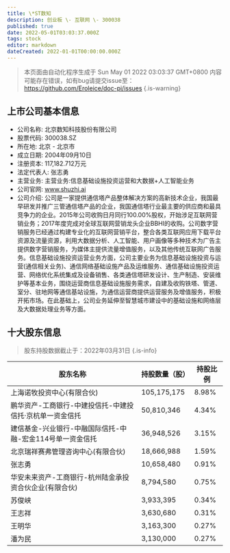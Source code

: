 ```yaml
---
title: \*ST数知
description: 创业板 \- 互联网 \- 300038
published: true
date: 2022-05-01T03:03:37.000Z
tags: stock
editor: markdown
dateCreated: 2022-01-01T00:00:00.000Z
---
```


> 本页面由自动化程序生成于 Sun May 01 2022 03:03:37 GMT+0800
> 内容可能存在错误，如有bug请提交issue至：https://github.com/Eroleice/doc-pi/issues
{.is-warning}

## 上市公司基本信息
- 公司名称: 北京数知科技股份有限公司
- 股票代码: 300038.SZ
- 所在地: 北京 - 北京市
- 成立日期: 2004年09月10日
- 注册资本: 117,182.712万元
- 法定代表人: 张志勇
- 主营业务: 主营业务:信息基础设施投资运营和大数据+人工智能业务
- 公司官网: www.shuzhi.ai
- 公司介绍: 公司是一家提供通信塔产品整体解决方案的高新技术企业，我国最早研发并推广三管通信塔产品的企业，我国通信塔行业最主要的供应商和最具竞争力的企业。2015年公司收购日月同行100.00%股权，开始涉足互联网营销业务；2017年度完成对全球互联网营销龙头企业BBHI的收购。公司数字营销服务已经通过构建专业化的互联网营销平台，整合各类互联网应用下载平台资源及流量资源，利用大数据分析、人工智能、用户画像等多种技术为广告主提供数字营销服务，为媒体主提供流量增值服务，以及其他传统互联网广告服务。信息基础设施投资运营业务方面，公司主要业务为信息基础设施投资与运营(通信相关业务)、通信网络基础设施产品及运维服务、通信基础设施投资运营、网络优化系统集成及设备销售、各类通信塔研发设计、生产制造、安装维护等基本业务，围绕运营商信息基础设施服务需求，自建及收购铁塔、管道、室分、驻地网等通信基站设施，为通信运营商提供运营服务及增值服务，积极开拓市场。在此基础上，公司业务延伸至智慧城市建设中的基础设施和网络层及大数据处理业务等方面。


## 十大股东信息
> 股东持股数据截止于：2022年03月31日
{.is-info}

| 股东名称 | 持股数量（股） | 持股比例 |
| --- | --- | --- |
| 上海诺牧投资中心(有限合伙) | 105,175,175 | 8.98% |
| 鹏华资产-工商银行-中建投信托-中建投信托·京杭单一资金信托 | 50,810,346 | 4.34% |
| 建信基金-兴业银行-中融国际信托-中融-宏金114号单一资金信托 | 36,948,526 | 3.15% |
| 北京瑞祥赛弗管理咨询中心(有限合伙) | 18,666,988 | 1.59% |
| 张志勇 | 10,658,480 | 0.91% |
| 华安未来资产-工商银行-杭州陆金承投资合伙企业(有限合伙) | 8,794,580 | 0.75% |
| 苏俊峡 | 3,933,395 | 0.34% |
| 王志祥 | 3,630,680 | 0.31% |
| 王明华 | 3,163,300 | 0.27% |
| 潘为民 | 3,130,000 | 0.27% |




